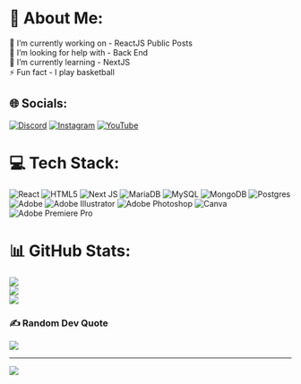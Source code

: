 # 💫 About Me:
🔭 I’m currently working on - ReactJS Public Posts <br>🤝 I’m looking for help with - Back End<br>🌱 I’m currently learning - NextJS<br>⚡ Fun fact - I play basketball


## 🌐 Socials:
[![Discord](https://img.shields.io/badge/Discord-%237289DA.svg?logo=discord&logoColor=white)](https://discord.gg/https://discord.gg/5MFHABdk) [![Instagram](https://img.shields.io/badge/Instagram-%23E4405F.svg?logo=Instagram&logoColor=white)](https://instagram.com/denishranislavov) [![YouTube](https://img.shields.io/badge/YouTube-%23FF0000.svg?logo=YouTube&logoColor=white)](https://www.youtube.com/channel/UCO8HMRFacKubQEiKlWCkcvQ) 

# 💻 Tech Stack:
![React](https://img.shields.io/badge/react-%2320232a.svg?style=for-the-badge&logo=react&logoColor=%2361DAFB) ![HTML5](https://img.shields.io/badge/html5-%23E34F26.svg?style=for-the-badge&logo=html5&logoColor=white) ![Next JS](https://img.shields.io/badge/Next-black?style=for-the-badge&logo=next.js&logoColor=white) ![MariaDB](https://img.shields.io/badge/MariaDB-003545?style=for-the-badge&logo=mariadb&logoColor=white) ![MySQL](https://img.shields.io/badge/mysql-4479A1.svg?style=for-the-badge&logo=mysql&logoColor=white) ![MongoDB](https://img.shields.io/badge/MongoDB-%234ea94b.svg?style=for-the-badge&logo=mongodb&logoColor=white) ![Postgres](https://img.shields.io/badge/postgres-%23316192.svg?style=for-the-badge&logo=postgresql&logoColor=white) ![Adobe](https://img.shields.io/badge/adobe-%23FF0000.svg?style=for-the-badge&logo=adobe&logoColor=white) ![Adobe Illustrator](https://img.shields.io/badge/adobe%20illustrator-%23FF9A00.svg?style=for-the-badge&logo=adobe%20illustrator&logoColor=white) ![Adobe Photoshop](https://img.shields.io/badge/adobe%20photoshop-%2331A8FF.svg?style=for-the-badge&logo=adobe%20photoshop&logoColor=white) ![Canva](https://img.shields.io/badge/Canva-%2300C4CC.svg?style=for-the-badge&logo=Canva&logoColor=white) ![Adobe Premiere Pro](https://img.shields.io/badge/Adobe%20Premiere%20Pro-9999FF.svg?style=for-the-badge&logo=Adobe%20Premiere%20Pro&logoColor=white)
# 📊 GitHub Stats:
![](https://github-readme-stats.vercel.app/api?username=DenisHranislavov&theme=default&hide_border=false&include_all_commits=false&count_private=false)<br/>
![](https://github-readme-streak-stats.herokuapp.com/?user=DenisHranislavov&theme=default&hide_border=false)<br/>
![](https://github-readme-stats.vercel.app/api/top-langs/?username=DenisHranislavov&theme=default&hide_border=false&include_all_commits=false&count_private=false&layout=compact)

### ✍️ Random Dev Quote
![](https://quotes-github-readme.vercel.app/api?type=horizontal&theme=tokyonight)

---
[![](https://visitcount.itsvg.in/api?id=DenisHranislavov&icon=2&color=1)](https://visitcount.itsvg.in)
